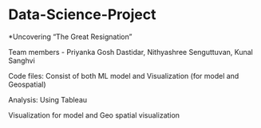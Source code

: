 # Data-Science-Project

*Uncovering “The Great Resignation”

Team members - Priyanka Gosh Dastidar, Nithyashree Senguttuvan, Kunal Sanghvi

Code files: Consist of both ML model and Visualization (for model and Geospatial)

Analysis: Using Tableau

Visualization for model and Geo spatial visualization 


